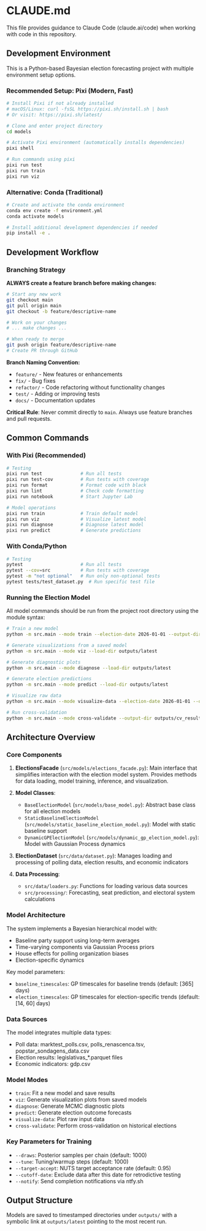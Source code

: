 # CLAUDE.md

This file provides guidance to Claude Code (claude.ai/code) when working with code in this repository.

## Development Environment

This is a Python-based Bayesian election forecasting project with multiple environment setup options.

### Recommended Setup: Pixi (Modern, Fast)
```bash
# Install Pixi if not already installed
# macOS/Linux: curl -fsSL https://pixi.sh/install.sh | bash
# Or visit: https://pixi.sh/latest/

# Clone and enter project directory
cd models

# Activate Pixi environment (automatically installs dependencies)
pixi shell

# Run commands using pixi
pixi run test
pixi run train
pixi run viz
```

### Alternative: Conda (Traditional)
```bash
# Create and activate the conda environment
conda env create -f environment.yml
conda activate models

# Install additional development dependencies if needed
pip install -e .
```

## Development Workflow

### Branching Strategy

**ALWAYS create a feature branch before making changes:**

```bash
# Start any new work
git checkout main
git pull origin main
git checkout -b feature/descriptive-name

# Work on your changes
# ... make changes ...

# When ready to merge
git push origin feature/descriptive-name
# Create PR through GitHub
```

**Branch Naming Convention:**
- `feature/` - New features or enhancements
- `fix/` - Bug fixes  
- `refactor/` - Code refactoring without functionality changes
- `test/` - Adding or improving tests
- `docs/` - Documentation updates

**Critical Rule**: Never commit directly to `main`. Always use feature branches and pull requests.

## Common Commands

### With Pixi (Recommended)
```bash
# Testing
pixi run test              # Run all tests
pixi run test-cov          # Run tests with coverage
pixi run format            # Format code with black
pixi run lint              # Check code formatting
pixi run notebook          # Start Jupyter Lab

# Model operations
pixi run train             # Train default model
pixi run viz               # Visualize latest model
pixi run diagnose          # Diagnose latest model
pixi run predict           # Generate predictions
```

### With Conda/Python
```bash
# Testing
pytest                     # Run all tests
pytest --cov=src           # Run tests with coverage
pytest -m "not optional"   # Run only non-optional tests
pytest tests/test_dataset.py  # Run specific test file
```

### Running the Election Model

All model commands should be run from the project root directory using the module syntax:

```bash
# Train a new model
python -m src.main --mode train --election-date 2026-01-01 --output-dir outputs --draws 1000 --tune 1000

# Generate visualizations from a saved model
python -m src.main --mode viz --load-dir outputs/latest

# Generate diagnostic plots
python -m src.main --mode diagnose --load-dir outputs/latest

# Generate election predictions
python -m src.main --mode predict --load-dir outputs/latest

# Visualize raw data
python -m src.main --mode visualize-data --election-date 2026-01-01 --output-dir outputs/data_viz

# Run cross-validation
python -m src.main --mode cross-validate --output-dir outputs/cv_results --draws 500 --tune 500
```

## Architecture Overview

### Core Components

1. **ElectionsFacade** (`src/models/elections_facade.py`): Main interface that simplifies interaction with the election model system. Provides methods for data loading, model training, inference, and visualization.

2. **Model Classes**:
   - `BaseElectionModel` (`src/models/base_model.py`): Abstract base class for all election models
   - `StaticBaselineElectionModel` (`src/models/static_baseline_election_model.py`): Model with static baseline support
   - `DynamicGPElectionModel` (`src/models/dynamic_gp_election_model.py`): Model with Gaussian Process dynamics

3. **ElectionDataset** (`src/data/dataset.py`): Manages loading and processing of polling data, election results, and economic indicators

4. **Data Processing**:
   - `src/data/loaders.py`: Functions for loading various data sources
   - `src/processing/`: Forecasting, seat prediction, and electoral system calculations

### Model Architecture

The system implements a Bayesian hierarchical model with:
- Baseline party support using long-term averages
- Time-varying components via Gaussian Process priors
- House effects for polling organization biases
- Election-specific dynamics

Key model parameters:
- `baseline_timescales`: GP timescales for baseline trends (default: [365] days)
- `election_timescales`: GP timescales for election-specific trends (default: [14, 60] days)

### Data Sources

The model integrates multiple data types:
- Poll data: marktest_polls.csv, polls_renascenca.tsv, popstar_sondagens_data.csv
- Election results: legislativas_*.parquet files
- Economic indicators: gdp.csv

### Model Modes

- `train`: Fit a new model and save results
- `viz`: Generate visualization plots from saved models
- `diagnose`: Generate MCMC diagnostic plots
- `predict`: Generate election outcome forecasts
- `visualize-data`: Plot raw input data
- `cross-validate`: Perform cross-validation on historical elections

### Key Parameters for Training

- `--draws`: Posterior samples per chain (default: 1000)
- `--tune`: Tuning/warmup steps (default: 1000)
- `--target-accept`: NUTS target acceptance rate (default: 0.95)
- `--cutoff-date`: Exclude data after this date for retrodictive testing
- `--notify`: Send completion notifications via ntfy.sh

## Output Structure

Models are saved to timestamped directories under `outputs/` with a symbolic link at `outputs/latest` pointing to the most recent run.